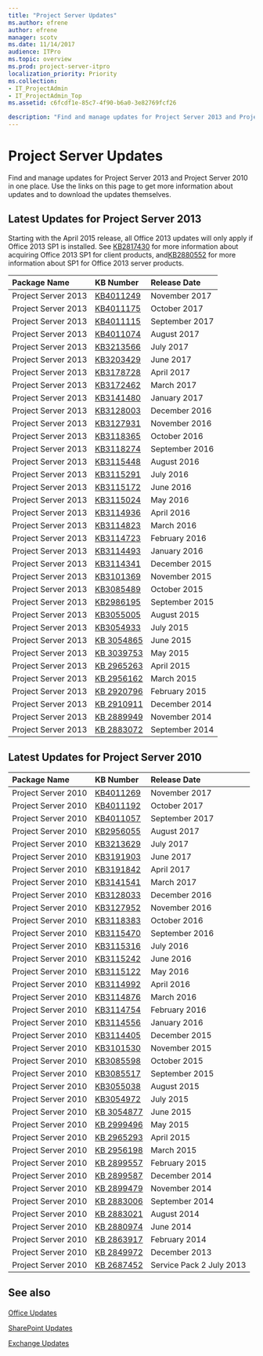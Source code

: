 ```yaml
---
title: "Project Server Updates"
ms.author: efrene
author: efrene
manager: scotv
ms.date: 11/14/2017
audience: ITPro
ms.topic: overview
ms.prod: project-server-itpro
localization_priority: Priority
ms.collection:
- IT_ProjectAdmin
- IT_ProjectAdmin_Top
ms.assetid: c6fcdf1e-85c7-4f90-b6a0-3e82769fcf26

description: "Find and manage updates for Project Server 2013 and Project Server 2010 in one place. Use the links on this page to get more information about updates and to download the updates themselves."
---
```


# Project Server Updates
 
Find and manage updates for Project Server 2013 and Project Server 2010 in one place. Use the links on this page to get more information about updates and to download the updates themselves. 
  
## Latest Updates for Project Server 2013

Starting with the April 2015 release, all Office 2013 updates will only apply if Office 2013 SP1 is installed. See [KB2817430](http://go.microsoft.com/fwlink/p/?linkid=3052&amp;kbid=2817430) for more information about acquiring Office 2013 SP1 for client products, and[KB2880552](http://go.microsoft.com/fwlink/p/?linkid=3052&amp;kbid=2880552) for more information about SP1 for Office 2013 server products.
  
|**Package Name**|**KB Number**|**Release Date**|
|:-----|:-----|:-----|
|Project Server 2013  <br/> |[KB4011249](https://support.microsoft.com/kb/4011249) <br/> |November 2017  <br/> |
|Project Server 2013  <br/> |[KB4011175](https://support.microsoft.com/kb/4011175) <br/> |October 2017  <br/> |
|Project Server 2013  <br/> |[KB4011115](https://support.microsoft.com/kb/4011115) <br/> |September 2017  <br/> |
|Project Server 2013  <br/> |[KB4011074](https://support.microsoft.com/kb/4011074) <br/> |August 2017  <br/> |
|Project Server 2013  <br/> |[KB3213566](https://support.microsoft.com/kb/3213566) <br/> |July 2017  <br/> |
|Project Server 2013  <br/> |[KB3203429](https://support.microsoft.com/kb/3203429) <br/> |June 2017  <br/> |
|Project Server 2013  <br/> |[KB3178728](https://support.microsoft.com/kb/3178728) <br/> |April 2017  <br/> |
|Project Server 2013  <br/> |[KB3172462](https://support.microsoft.com/kb/3172462) <br/> |March 2017  <br/> |
|Project Server 2013  <br/> |[KB3141480](https://support.microsoft.com/kb/3141480) <br/> |January 2017  <br/> |
|Project Server 2013  <br/> |[KB3128003](https://support.microsoft.com/kb/3128003) <br/> |December 2016  <br/> |
|Project Server 2013  <br/> |[KB3127931](https://support.microsoft.com/kb/3127931) <br/> |November 2016  <br/> |
|Project Server 2013  <br/> |[KB3118365](https://support.microsoft.com/kb/3118365) <br/> |October 2016  <br/> |
|Project Server 2013  <br/> |[KB3118274](https://support.microsoft.com/kb/3118274) <br/> |September 2016  <br/> |
|Project Server 2013  <br/> |[KB3115448](https://support.microsoft.com/kb/3115448) <br/> |August 2016  <br/> |
|Project Server 2013  <br/> |[KB3115291](https://support.microsoft.com/kb/3115291) <br/> |July 2016  <br/> |
|Project Server 2013  <br/> |[KB3115172](https://support.microsoft.com/kb/3115172) <br/> |June 2016  <br/> |
|Project Server 2013  <br/> |[KB3115024](https://support.microsoft.com/kb/3115024) <br/> |May 2016  <br/> |
|Project Server 2013  <br/> |[KB3114936](https://support.microsoft.com/kb/3114936) <br/> |April 2016  <br/> |
|Project Server 2013  <br/> |[KB3114823](https://support.microsoft.com/kb/3114823) <br/> |March 2016  <br/> |
|Project Server 2013  <br/> |[KB3114723](https://support.microsoft.com/kb/3114723) <br/> |February 2016  <br/> |
|Project Server 2013  <br/> |[KB3114493](https://support.microsoft.com/kb/3114493) <br/> |January 2016  <br/> |
|Project Server 2013  <br/> |[KB3114341](https://support.microsoft.com/kb/3114341) <br/> |December 2015  <br/> |
|Project Server 2013  <br/> |[KB3101369](https://support.microsoft.com/kb/3101369) <br/> |November 2015  <br/> |
|Project Server 2013  <br/> |[KB3085489](https://support.microsoft.com/kb/3085489) <br/> |October 2015  <br/> |
|Project Server 2013  <br/> |[KB2986195](https://support.microsoft.com/kb/2986195) <br/> |September 2015  <br/> |
|Project Server 2013  <br/> |[KB3055005](https://support.microsoft.com/kb/3055005) <br/> |August 2015  <br/> |
|Project Server 2013  <br/> |[KB3054933](https://support.microsoft.com/kb/3054933) <br/> |July 2015  <br/> |
|Project Server 2013  <br/> |[KB 3054865](https://support.microsoft.com/kb/3054865) <br/> |June 2015  <br/> |
|Project Server 2013  <br/> |[KB 3039753](https://support.microsoft.com/kb/3039753) <br/> |May 2015  <br/> |
|Project Server 2013  <br/> |[KB 2965263](https://support.microsoft.com/kb/2965263) <br/> |April 2015  <br/> |
|Project Server 2013  <br/> |[KB 2956162](https://support.microsoft.com/kb/2956162) <br/> |March 2015  <br/> |
|Project Server 2013  <br/> |[KB 2920796](https://support.microsoft.com/kb/2920796) <br/> |February 2015  <br/> |
|Project Server 2013  <br/> |[KB 2910911](https://support.microsoft.com/kb/2910911) <br/> |December 2014  <br/> |
|Project Server 2013  <br/> |[KB 2889949](https://support.microsoft.com/kb/2889949) <br/> |November 2014  <br/> |
|Project Server 2013  <br/> |[KB 2883072](https://support.microsoft.com/kb/2883072) <br/> |September 2014  <br/> |
   
## Latest Updates for Project Server 2010

|**Package Name**|**KB Number**|**Release Date**|
|:-----|:-----|:-----|
|Project Server 2010  <br/> |[KB4011269](https://support.microsoft.com/kb/4011269) <br/> |November 2017  <br/> |
|Project Server 2010  <br/> |[KB4011192](https://support.microsoft.com/kb/4011192) <br/> |October 2017  <br/> |
|Project Server 2010  <br/> |[KB4011057](https://support.microsoft.com/kb/4011057) <br/> |September 2017  <br/> |
|Project Server 2010  <br/> |[KB2956055](https://support.microsoft.com/kb/2956055) <br/> |August 2017  <br/> |
|Project Server 2010  <br/> |[KB3213629](https://support.microsoft.com/kb/3213629) <br/> |July 2017  <br/> |
|Project Server 2010  <br/> |[KB3191903](https://support.microsoft.com/kb/3191903) <br/> |June 2017  <br/> |
|Project Server 2010  <br/> |[KB3191842](https://support.microsoft.com/kb/3191842) <br/> |April 2017  <br/> |
|Project Server 2010  <br/> |[KB3141541](https://support.microsoft.com/kb/3141541) <br/> |March 2017  <br/> |
|Project Server 2010  <br/> |[KB3128033](https://support.microsoft.com/kb/3128033) <br/> |December 2016  <br/> |
|Project Server 2010  <br/> |[KB3127952](https://support.microsoft.com/kb/3127952) <br/> |November 2016  <br/> |
|Project Server 2010  <br/> |[KB3118383](https://support.microsoft.com/kb/3118383) <br/> |October 2016  <br/> |
|Project Server 2010  <br/> |[KB3115470](https://support.microsoft.com/kb/3115470) <br/> |September 2016  <br/> |
|Project Server 2010  <br/> |[KB3115316](https://support.microsoft.com/kb/3115316) <br/> |July 2016  <br/> |
|Project Server 2010  <br/> |[KB3115242](https://support.microsoft.com/kb/3115242) <br/> |June 2016  <br/> |
|Project Server 2010  <br/> |[KB3115122](https://support.microsoft.com/kb/3115122) <br/> |May 2016  <br/> |
|Project Server 2010  <br/> |[KB3114992](https://support.microsoft.com/kb/3114992) <br/> |April 2016  <br/> |
|Project Server 2010  <br/> |[KB3114876](https://support.microsoft.com/kb/3114876) <br/> |March 2016  <br/> |
|Project Server 2010  <br/> |[KB3114754](https://support.microsoft.com/kb/3114754) <br/> |February 2016  <br/> |
|Project Server 2010  <br/> |[KB3114556](https://support.microsoft.com/kb/3114556) <br/> |January 2016  <br/> |
|Project Server 2010  <br/> |[KB3114405](https://support.microsoft.com/kb/3114405) <br/> |December 2015  <br/> |
|Project Server 2010  <br/> |[KB3101530](https://support.microsoft.com/kb/3101530) <br/> |November 2015  <br/> |
|Project Server 2010  <br/> |[KB3085598](https://support.microsoft.com/kb/3085598) <br/> |October 2015  <br/> |
|Project Server 2010  <br/> |[KB3085517](https://support.microsoft.com/kb/3085517) <br/> |September 2015  <br/> |
|Project Server 2010  <br/> |[KB3055038](https://support.microsoft.com/kb/3055038) <br/> |August 2015  <br/> |
|Project Server 2010  <br/> |[KB3054972](https://support.microsoft.com/kb/3054972) <br/> |July 2015  <br/> |
|Project Server 2010  <br/> |[KB 3054877](https://support.microsoft.com/kb/3054877) <br/> |June 2015  <br/> |
|Project Server 2010  <br/> |[KB 2999496](https://support.microsoft.com/kb/2999496) <br/> |May 2015  <br/> |
|Project Server 2010  <br/> |[KB 2965293](https://support.microsoft.com/kb/2965293) <br/> |April 2015  <br/> |
|Project Server 2010  <br/> |[KB 2956198](https://support.microsoft.com/kb/2956168) <br/> |March 2015  <br/> |
|Project Server 2010  <br/> |[KB 2899557](https://support.microsoft.com/kb/2899557) <br/> |February 2015  <br/> |
|Project Server 2010  <br/> |[KB 2899587](https://support.microsoft.com/kb/2899587) <br/> |December 2014  <br/> |
|Project Server 2010  <br/> |[KB 2899479](https://support.microsoft.com/kb/2899479) <br/> |November 2014  <br/> |
|Project Server 2010  <br/> |[KB 2883006](https://support.microsoft.com/kb/2883006) <br/> |September 2014  <br/> |
|Project Server 2010  <br/> |[KB 2883021](https://support.microsoft.com/kb/2883021) <br/> |August 2014  <br/> |
|Project Server 2010  <br/> |[KB 2880974](https://support.microsoft.com/kb/2880974) <br/> |June 2014  <br/> |
|Project Server 2010  <br/> |[KB 2863917](https://support.microsoft.com/kb/2863917) <br/> |February 2014  <br/> |
|Project Server 2010  <br/> |[KB 2849972](https://support.microsoft.com/kb/2849972) <br/> |December 2013  <br/> |
|Project Server 2010  <br/> |[KB 2687452](https://support.microsoft.com/kb/2687452) <br/> |Service Pack 2           July 2013 <br/> |
   
## See also

#### 

[Office Updates](http://technet.microsoft.com/library/564f1df0-0f10-427e-af8e-2c8fb7fdd382.aspx)
  
[SharePoint Updates](http://technet.microsoft.com/library/3e6a2836-2cf8-4105-b9f2-643c3164a5c3.aspx)
  
[Exchange Updates](http://technet.microsoft.com/library/6a8091d0-4f19-4ae7-9e44-fd1c9f5fbe19.aspx)

